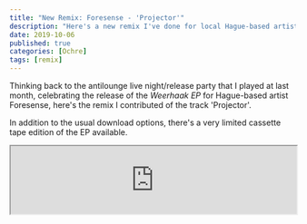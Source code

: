 ```yaml
---
title: "New Remix: Foresense - 'Projector'"
description: "Here's a new remix I've done for local Hague-based artist, Foresense."
date: 2019-10-06
published: true
categories: [Ochre]
tags: [remix]
---
```


Thinking back to the antilounge live night/release party that I played at last month, celebrating the release of the _Weerhaak EP_ for Hague-based artist Foresense, here's the remix I contributed of the track 'Projector'.

In addition to the usual download options, there's a very limited cassette tape edition of the EP available.

<iframe style="width: 100%; height: 120px;" src="https://bandcamp.com/EmbeddedPlayer/album=1058369954/size=large/bgcol=ffffff/linkcol=EA5727/tracklist=false/artwork=small/track=305981493/transparent=true/"></iframe>
